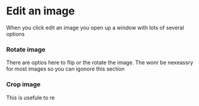 # Edit an image

When you click edit an image you open up a window with lots of several options&#x20;

### &#x20;Rotate image&#x20;

There are optios here to flip or the rotate the image. The wonr be nexeassry for most images so you can igonore this section&#x20;

### Crop image&#x20;

This is usefule to re
